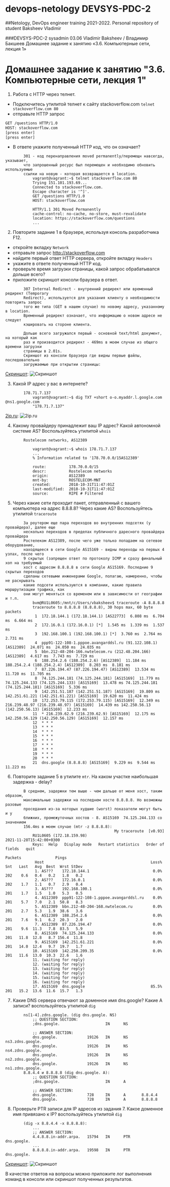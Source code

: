 # devops-netology DEVSYS-PDC-2

##Netology, DevOps engineer training 2021-2022. Personal repository of student Baksheev Vladimir

###DEVSYS-PDC-2 sysadmin 03.06 Vladimir Baksheev / Владимир Бакшеев Домашнее задание к занятию «3.6. Компьютерные сети, лекция 1»

# Домашнее задание к занятию "3.6. Компьютерные сети, лекция 1"

1. Работа c HTTP через телнет.
- Подключитесь утилитой телнет к сайту stackoverflow.com
`telnet stackoverflow.com 80`
- отправьте HTTP запрос
```bash
GET /questions HTTP/1.0
HOST: stackoverflow.com
[press enter]
[press enter]
```
- В ответе укажите полученный HTTP код, что он означает?

```answer
        301 - код перенаправления moved permanently/перемещн навсегда, указывает, 
        что запрошенный ресурс был перемещен и необходимо обновить используемые 
        ссылки на новую - которая возвращается в location.
            vagrant@vagrant:~$ telnet stackoverflow.com 80
            Trying 151.101.193.69...
            Connected to stackoverflow.com.
            Escape character is '^]'.
            GET /questions HTTP/1.0
            HOST: stackoverflow.com
            
            HTTP/1.1 301 Moved Permanently 
            cache-control: no-cache, no-store, must-revalidate
            location: https://stackoverflow.com/questions
            ...
```

2. Повторите задание 1 в браузере, используя консоль разработчика F12.
- откройте вкладку `Network`
- отправьте запрос http://stackoverflow.com
- найдите первый ответ HTTP сервера, откройте вкладку `Headers`
- укажите в ответе полученный HTTP код.
- проверьте время загрузки страницы, какой запрос обрабатывался дольше всего?
- приложите скриншот консоли браузера в ответ.

```answer
        307 Internal Redirect - внутренний редирект или временный редирект (Temporary 
        Redirect), используется для указания клиенту о необходимости повторить запрос 
        того же типа (GET в нашем случае) по новому адресу, указанному в location. 
        Временный редирект означает, что информацию о новом адресе не следует 
        кэшировать на стороне клиента.
        
        Дольше всего загружался первый - основной text/html документ, на который как 
        раз и производится редирект - 469ms в моем случае из общего времени загрузки 
        страницы в 2.01s.
        Скриншот из консоли браузера где видны первые файлы, последовательно 
        загружаемые при открытии страницы:
```
[Скриншот](https://github.com/bvmspb/devops-netology/tree/main/images/hw_sa_03_06_02.png): ![Скриншот](images/hw_sa_03_06_02.png)

3. Какой IP адрес у вас в интернете?

```answer
        178.71.7.137
            vagrant@vagrant:~$ dig TXT +short o-o.myaddr.l.google.com @ns1.google.com
            "178.71.7.137"
```
[2ip.ru](https://github.com/bvmspb/devops-netology/tree/main/images/hw_sa_03_06_03.png): ![2ip.ru](images/hw_sa_03_06_03.png)

4. Какому провайдеру принадлежит ваш IP адрес? Какой автономной системе AS? Воспользуйтесь утилитой `whois`

```answer
        Rostelecom networks, AS12389
        
            vagrant@vagrant:~$ whois 178.71.7.137
            ...
            % Information related to '178.70.0.0/15AS12389'
            
            route:          178.70.0.0/15
            descr:          Rostelecom networks
            origin:         AS12389
            mnt-by:         ROSTELECOM-MNT
            created:        2018-10-31T11:47:01Z
            last-modified:  2018-10-31T11:47:01Z
            source:         RIPE # Filtered
```

5. Через какие сети проходит пакет, отправленный с вашего компьютера на адрес 8.8.8.8? Через какие AS? Воспользуйтесь утилитой `traceroute`

```answer
        За роутером еще пара переходов во внутренних подсетях (у провайдера), далее еще 
        несколько переходов в пределах публичного даресного провайдера провайдера 
        Ростелеком AS12389, после чего уже только попадаем на сетевое оборудование, 
        находящееся в сети Google AS15169 - видны переходы на первых 4 узлах, после чего 
        9 скрытых (запрещен ответ по протоколу ICMP и сразу финальный хоп на требуемый 
        хост с адресом 8.8.8.8 в сети Google AS15169. Последние 9 скрытых переходов 
        сделаны сетевыми инженерами Google, полагаю, намеренно, чтобы не раскрывать 
        какие подсети используются в компании, какие правила маршрутизации трафика, как 
        они могут меняться со временем или в зависимости от географии и т.п.
            bvm@RU1L0605:/mnt/c/Users/vbaksheev$ traceroute -A 8.8.8.8
            traceroute to 8.8.8.8 (8.8.8.8), 30 hops max, 60 byte packets
             1  172.18.144.1 (172.18.144.1) [AS22773]  6.808 ms  6.704 ms  6.664 ms
             2  172.16.0.1 (172.16.0.1) [*]  1.545 ms  1.339 ms  1.537 ms
             3  192.168.100.1 (192.168.100.1) [*]  3.760 ms  2.764 ms  2.731 ms
             4  ppp91-122-108-1.pppoe.avangarddsl.ru (91.122.108.1) [AS12389]  24.071 ms  24.050 ms  24.035 ms
             5  bbn.212-48-204-166.nwtelecom.ru (212.48.204.166) [AS12389]  4.617 ms  7.743 ms  7.729 ms
             6  188.254.2.6 (188.254.2.6) [AS12389]  11.184 ms 188.254.2.4 (188.254.2.4) [AS12389]  8.203 ms  8.181 ms
             7  87.226.194.47 (87.226.194.47) [AS12389]  13.534 ms  11.720 ms  11.705 ms
             8  74.125.244.181 (74.125.244.181) [AS15169]  11.779 ms 74.125.244.133 (74.125.244.133) [AS15169]  13.478 ms 74.125.244.181 (74.125.244.181) [AS15169]  5.336 ms
             9  142.251.51.187 (142.251.51.187) [AS15169]  19.809 ms 142.251.61.221 (142.251.61.221) [AS15169]  19.620 ms  11.424 ms
            10  172.253.79.115 (172.253.79.115) [AS15169]  12.349 ms 216.239.48.97 (216.239.48.97) [AS15169]  14.439 ms 142.250.56.13 (142.250.56.13) [AS15169]  12.233 ms
            11  * 216.239.62.9 (216.239.62.9) [AS15169]  12.175 ms 142.250.56.129 (142.250.56.129) [AS15169]  12.157 ms
            12  * * *
            13  * * *
            14  * * *
            15  * * *
            16  * * *
            17  * * *
            18  * * *
            19  * * *
            20  * * *
            21  dns.google (8.8.8.8) [AS15169]  9.229 ms  9.544 ms  11.223 ms
```

6. Повторите задание 5 в утилите `mtr`. На каком участке наибольшая задержка - delay?

```answer
        В среднем, задержки тем выше - чем дальше от меня хост, таким образом, 
        максимальные задержки на последнем хосте 8.8.8.8. Но возможны разовые 
        проседания из-за которых худшие (worst) показатели могут быть и у 
        ближних, промежуточных хостов - 8. AS15169  74.125.244.133 со значением 
        156.4ms в моем случае (mtr -z 8.8.8.8):
                                                My traceroute  [v0.93]
            RU1L0605 (172.18.159.98)                                              2021-11-28T15:42:00+0300
            Keys:  Help   Display mode   Restart statistics   Order of fields   quit
                                                                  Packets               Pings
             Host                                               Loss%   Snt   Last   Avg  Best  Wrst StDev
             1. AS???    172.18.144.1                            0.0%   202    0.6   0.4   0.2   1.8   0.2
             2. AS???    172.16.0.1                              0.0%   202    1.7   1.1   0.7   2.9   0.4  
             3. AS???    192.168.100.1                           0.0%   201    1.7   1.5   1.0   5.3   0.5  
             4. AS12389  ppp91-122-108-1.pppoe.avangarddsl.ru    0.0%   201    5.7   7.0   2.1  50.8   8.3  
             5. AS12389  bbn.212-48-204-168.nwtelecom.ru         0.0%   201    2.7   5.3   1.9  38.6   3.6  
             6. AS12389  188.254.2.6                             0.0%   201    7.6   9.1   6.2  20.3   2.0  
             7. AS12389  87.226.194.47                           0.0%   201    9.6  11.3   7.8  83.5   5.9  
             8. AS15169  74.125.244.133                          0.0%   201   11.8  12.8   8.7 156.4  11.8  
             9. AS15169  142.251.61.221                          0.0%   201   14.0  12.4   9.7  19.7   1.7 
            10. AS15169  142.250.209.35                          0.0%   201   11.6  13.0  10.3  22.6   1.6 
            11. (waiting for reply)
            12. (waiting for reply)
            13. (waiting for reply)
            14. (waiting for reply)
            15. (waiting for reply)
            16. (waiting for reply)
            17. AS15169  dns.google                             85.5%   201   15.2  13.6  11.6  15.7   1.3        

```

7. Какие DNS сервера отвечают за доменное имя dns.google? Какие A записи? воспользуйтесь утилитой `dig`

```answer
        ns[1-4].zdns.google. (dig dns.google. NS)
            ;; QUESTION SECTION:
            ;dns.google.                    IN      NS
            
            ;; ANSWER SECTION:
            dns.google.             19126   IN      NS      ns3.zdns.google.
            dns.google.             19126   IN      NS      ns4.zdns.google.
            dns.google.             19126   IN      NS      ns2.zdns.google.
            dns.google.             19126   IN      NS      ns1.zdns.google.        
        8.8.4.4 и 8.8.8.8 (dig dns.google. A):
            ;; QUESTION SECTION:
            ;dns.google.                    IN      A
            
            ;; ANSWER SECTION:
            dns.google.             728     IN      A       8.8.4.4
            dns.google.             728     IN      A       8.8.8.8
```

8. Проверьте PTR записи для IP адресов из задания 7. Какое доменное имя привязано к IP? воспользуйтесь утилитой `dig`

```answer
        (dig -x 8.8.4.4 -x 8.8.8.8):
            ...
            ;; ANSWER SECTION:
            4.4.8.8.in-addr.arpa.   15794   IN      PTR     dns.google.
            ...
            8.8.8.8.in-addr.arpa.   19598   IN      PTR     dns.google.
```
[Скриншот](https://github.com/bvmspb/devops-netology/tree/main/images/hw_sa_03_06_08.png): ![Скриншот](images/hw_sa_03_06_08.png)

В качестве ответов на вопросы можно приложите лог выполнения команд в консоли или скриншот полученных результатов.
